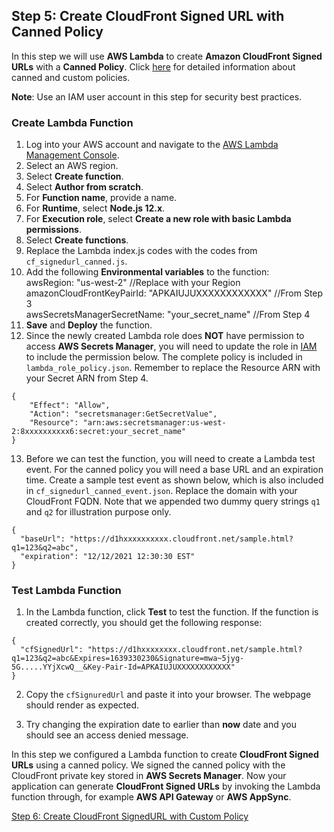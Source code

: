 ## Step 5: Create CloudFront Signed URL with Canned Policy

In this step we will use **AWS Lambda** to create **Amazon CloudFront Signed URLs** with a **Canned Policy**. Click [here](https://docs.aws.amazon.com/AmazonCloudFront/latest/DeveloperGuide/private-content-signed-urls.html) for detailed information about canned and custom policies.

**Note**: Use an IAM user account in this step for security best practices.

### Create Lambda Function
1. Log into your AWS account and navigate to the [AWS Lambda Management Console](https://us-west-2.console.aws.amazon.com/lambda/home?region=us-west-2#/functions).
2. Select an AWS region.
3. Select **Create function**.
4. Select **Author from scratch**.
5. For **Function name**, provide a name.
6. For **Runtime**, select **Node.js 12.x**.
7. For **Execution role**, select **Create a new role with basic Lambda permissions**.
8. Select **Create functions**.
9. Replace the Lambda index.js codes with the codes from `cf_signedurl_canned.js`.
10. Add the following **Environmental variables** to the function:  
awsRegion: "us-west-2" //Replace with your Region  
amazonCloudFrontKeyPairId: "APKAIUJUXXXXXXXXXXXX" //From Step 3  
awsSecretsManagerSecretName: "your_secret_name" //From Step 4
11. **Save** and **Deploy** the function.
12. Since the newly created Lambda role does **NOT** have permission to access **AWS Secrets Manager**, you will need to update the role in [IAM](https://console.aws.amazon.com/iam) to include the permission below. The complete policy is included in `lambda_role_policy.json`. Remember to replace the Resource ARN with your Secret ARN from Step 4.
```
{
    "Effect": "Allow",
    "Action": "secretsmanager:GetSecretValue",
    "Resource": "arn:aws:secretsmanager:us-west-2:8xxxxxxxxxx6:secret:your_secret_name"
}
```
13. Before we can test the function, you will need to create a Lambda test event. For the canned policy you will need a base URL and an expiration time. Create a sample test event as shown below, which is also included in `cf_signedurl_canned_event.json`. Replace the domain with your CloudFront FQDN. Note that we appended two dummy query strings `q1` and `q2` for illustration purpose only.
```
{
  "baseUrl": "https://d1hxxxxxxxxxx.cloudfront.net/sample.html?q1=123&q2=abc",
  "expiration": "12/12/2021 12:30:30 EST"
}
```

### Test Lambda Function
1. In the Lambda function, click **Test** to test the function. If the function is created correctly, you should get the following response:
```
{
  "cfSignedUrl": "https://d1hxxxxxxxx.cloudfront.net/sample.html?q1=123&q2=abc&Expires=1639330230&Signature=mwa~5jyg-5G.....YYjXcwQ__&Key-Pair-Id=APKAIUJUXXXXXXXXXXXX"
}
```
2. Copy the `cfSignuredUrl` and paste it into your browser. The webpage should render as expected.

3. Try changing the expiration date to earlier than **now** date and you should see an access denied message.

In this step we configured a Lambda function to create **CloudFront Signed URLs** using a canned policy. We signed the canned policy with the CloudFront private key stored in **AWS Secrets Manager**. Now your application can generate **CloudFront Signed URLs** by invoking the Lambda function through, for example **AWS API Gateway** or **AWS AppSync**.

[Step 6: Create CloudFront SignedURL with Custom Policy](../6-Create_CloudFront_SignedURL_Custom/README.md)
